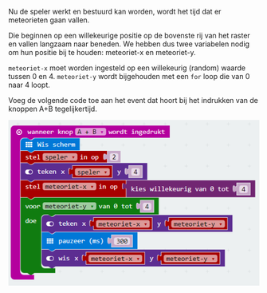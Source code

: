 Nu de speler werkt en bestuurd kan worden, wordt het tijd dat er meteorieten gaan vallen.

Die beginnen op een willekeurige positie op de bovenste rij van het raster en vallen langzaam naar beneden. We hebben dus twee variabelen nodig om hun positie bij te houden: meteoriet-x en meteoriet-y. 

`meteoriet-x` moet worden ingesteld op een willekeurig \(random\) waarde tussen 0 en 4. `meteoriet-y` wordt bijgehouden met een `for` loop die van 0 naar 4 loopt.

Voeg de volgende code toe aan het event dat hoort bij het indrukken van de knoppen A+B tegelijkertijd.

![](../assets/vallende_meteoriet.png)

